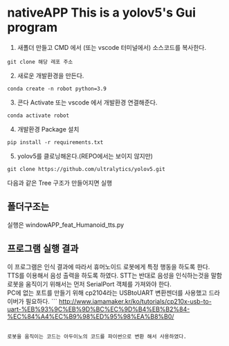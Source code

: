 # nativeAPP This is a yolov5's Gui program  
1. 새폴더 만들고 CMD 에서 (또는 vscode 터미널에서) 소스코드를 복사한다.
```
git clone 해당 레포 주소
```
2. 새로운 개발환경을 만든다.
```
conda create -n robot python=3.9
```  
3. 콘다 Activate 또는 vscode 에서 개발환경 연결해준다.
```
conda activate robot
```
4. 개발환경 Package 설치
```
pip install -r requirements.txt
```
5. yolov5를 클로닝해온다.(REPO에서는 보이지 않지만)
```
git clone https://github.com/ultralytics/yolov5.git
```

다음과 같은 Tree 구조가 만들어지면 실행
## 폴더구조는  


실행은 windowAPP_feat_Humanoid_tts.py  
## 프로그램 실행 결과  

이 프로그램은 인식 결과에 따라서 휴머노이드 로봇에게 특정 행동을 하도록 한다.  
TTS를 이용해서 음성 출력을 하도록 하였다. STT는 반대로 음성을 인식하는것을 말함  
로봇을 움직이기 위해서는 먼저 SerialPort 객체를 가져와야 한다.  
PC에 없는 포트를 만들기 위해 cp2104라는 USBtoUART 변환젠더를 사용했고 드라이버가 필요하다.  ```
http://www.iamamaker.kr/ko/tutorials/cp210x-usb-to-uart-%EB%93%9C%EB%9D%BC%EC%9D%B4%EB%B2%84-%EC%84%A4%EC%B9%98%ED%95%98%EA%B8%B0/  
```

로봇을 움직이는 코드는 아두이노의 코드를 파이썬으로 변환 해서 사용하였다.






